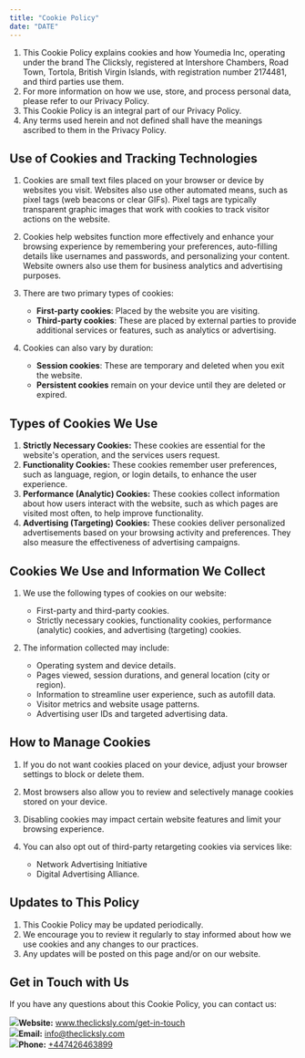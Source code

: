 ```yaml
---
title: "Cookie Policy"
date: "DATE"
---
```


<div>

1.  This Cookie Policy explains cookies and how Youmedia Inc, operating under the brand The Clicksly, registered at Intershore Chambers, Road Town, Tortola, British Virgin Islands, with registration number 2174481, and third parties use them.
2.  For more information on how we use, store, and process personal data, please refer to our Privacy Policy.
3.  This Cookie Policy is an integral part of our Privacy Policy.
4.  Any terms used herein and not defined shall have the meanings ascribed to them in the Privacy Policy.

</div>

<div>

## **Use of Cookies and Tracking Technologies**

1.  Cookies are small text files placed on your browser or device by websites you visit. Websites also use other automated means, such as pixel tags (web beacons or clear GIFs). Pixel tags are typically transparent graphic images that work with cookies to track visitor actions on the website.
2.  Cookies help websites function more effectively and enhance your browsing experience by remembering your preferences, auto-filling details like usernames and passwords, and personalizing your content. Website owners also use them for business analytics and advertising purposes.
3.  There are two primary types of cookies:

    - **First-party cookies**: Placed by the website you are visiting.
    - **Third-party cookies**: These are placed by external parties to provide additional services or features, such as analytics or advertising.

4.  Cookies can also vary by duration:

    - **Session cookies**: These are temporary and deleted when you exit the website.
    - **Persistent cookies** remain on your device until they are deleted or expired.

</div>

<div>

## **Types of Cookies We Use**

1.  **Strictly Necessary Cookies:** These cookies are essential for the website's operation, and the services users request.
2.  **Functionality Cookies:** These cookies remember user preferences, such as language, region, or login details, to enhance the user experience.
3.  **Performance (Analytic) Cookies:** These cookies collect information about how users interact with the website, such as which pages are visited most often, to help improve functionality.
4.  **Advertising (Targeting) Cookies:** These cookies deliver personalized advertisements based on your browsing activity and preferences. They also measure the effectiveness of advertising campaigns.

</div>

<div>

## **Cookies We Use and Information We Collect**

1.  We use the following types of cookies on our website:

    - First-party and third-party cookies.
    - Strictly necessary cookies, functionality cookies, performance (analytic) cookies, and advertising (targeting) cookies.

2.  The information collected may include:

    - Operating system and device details.
    - Pages viewed, session durations, and general location (city or region).
    - Information to streamline user experience, such as autofill data.
    - Visitor metrics and website usage patterns.
    - Advertising user IDs and targeted advertising data.

</div>

<div>

## **How to Manage Cookies**

1.  If you do not want cookies placed on your device, adjust your browser settings to block or delete them.
2.  Most browsers also allow you to review and selectively manage cookies stored on your device.
3.  Disabling cookies may impact certain website features and limit your browsing experience.
4.  You can also opt out of third-party retargeting cookies via services like:

    - Network Advertising Initiative
    - Digital Advertising Alliance.

</div>

<div>

## **Updates to This Policy**

1.  This Cookie Policy may be updated periodically.
2.  We encourage you to review it regularly to stay informed about how we use cookies and any changes to our practices.
3.  Any updates will be posted on this page and/or on our website.

</div>

<div>

## **Get in Touch with Us**

If you have any questions about this Cookie Policy, you can contact us:

<div class="contact-info">
    <img src="/images/policy/web.svg"><span><b>Website:</b> <a href="http://www.theclicksly.com/get-in-touch">www.theclicksly.com/get-in-touch</a></span>
    </div>
<div class="contact-info">
    <img src="/images/policy/mail.svg"><span><b>Email:</b> <a href="mailto:info@theclicksly.com">info@theclicksly.com</a></span>
 </div>
<div class="contact-info">
    <img src="/images/policy/phone.svg"><span><b>Phone:</b> <a href="tel:+447426463899">+447426463899</a></span>
</div>

</div>
